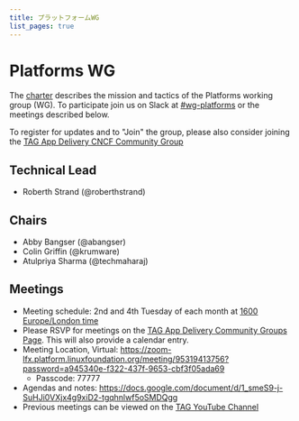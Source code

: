 ```yaml
---
title: プラットフォームWG
list_pages: true
---
```

# Platforms WG

The [charter](./charter) describes the mission and tactics of the Platforms working group (WG).
To participate join us on Slack at
[#wg-platforms](https://cloud-native.slack.com/archives/C020RHD43BP)
or the meetings described below.

To register for updates and to "Join" the group, please also consider joining the [TAG App Delivery CNCF Community Group](https://community.cncf.io/tag-app-delivery/)

## Technical Lead

* Roberth Strand (@roberthstrand)

## Chairs

* Abby Bangser (@abangser)
* Colin Griffin (@krumware)
* Atulpriya Sharma (@techmaharaj)

## Meetings

* Meeting schedule: 2nd and 4th Tuesday of each month at [1600 Europe/London time](https://www.timeanddate.com/worldclock/converter.html?iso=20240514T150000&p1=136)
* Please RSVP for meetings on the [TAG App Delivery Community Groups Page](https://community.cncf.io/tag-app-delivery/). This will also provide a calendar entry.
* Meeting Location, Virtual: <https://zoom-lfx.platform.linuxfoundation.org/meeting/95319413756?password=a945340e-f322-437f-9653-cbf3f05ada69>
  * Passcode: 77777
* Agendas and notes: <https://docs.google.com/document/d/1_smeS9-j-SuHJi0VXjx4g9xiD2-tgqhnlwf5oSMDQgg>
* Previous meetings can be viewed on the [TAG YouTube Channel](https://www.youtube.com/watch?v=eZYSQnsWRco&list=PLjNzvzqUSpxKH8X7wNfYZtkH_ARSeeQH0)
